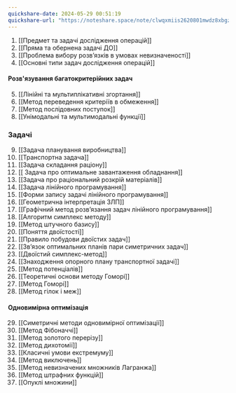 ```yaml
---
quickshare-date: 2024-05-29 00:51:19
quickshare-url: "https://noteshare.space/note/clwqxmiis2620801mwdz8xbgz1#GVLjwvQ7QSSccHLAL7mesakr34XzirlegPudllD/0oA"
---
```

1. [[Предмет та задачі дослідження операцій]]
2. [[Пряма та обернена задачі ДО]]
3. [[Проблема вибору розв’язків в умовах невизначеності]]
4. [[Основні типи задач дослідження операцій]]
#### Розв'язування багатокритерійних задач
5. [[Лінійні та мультиплікативні згортання]]
6. [[Метод переведення критеріїв в обмеження]]
7. [[Метод послідовних поступок]]
8. [[Унімодальні та мультимодальні функції]]
### Задачі
9.  [[Задача планування виробництва]]
10. [[Транспортна задача]]
11. [[Задача складання раціону]]
12. [[ Задача про оптимальне завантаження обладнання]]
13. [[Задача про раціональний розкрій матеріалів]]
14. [[Задача лінійного програмування]]
15. [[Форми запису задачі лінійного програмування]]
16. [[Геометрична інтерпретація ЗЛП]]
17. [[Графічний метод розв’язання задач лінійного програмування]]
18. [[Алгоритм симплекс методу]]
19. [[Метод штучного базису]]
20. [[Поняття двоїстості]]
21. [[Правило побудови двоїстих задач]]
22. [[Зв’язок оптимальних планів пари симетричних задач]]
23. [[Двоїстий симплекс-метод]]
24. [[Знаходження опорного плану транспортної задачі]]
25. [[Метод потенціалів]]
26. [[Теоретичні основи методу Гоморі]]
27. [[Метод Гоморі]]
28. [[Метод гілок і меж]]
#### Одновимірна оптимізація
29. [[Симетричні методи одновимірної оптимізації]]
30. [[Метод Фібоначчі]]
31. [[Метод золотого перерізу]]
32. [[Метод дихотомії]]
33. [[Класичні умови екстремуму]]
34. [[Метод виключень]]
35. [[Метод невизначених множників Лагранжа]]
36. [[Метод штрафних функцій]]
37. [[Опуклі множини]]
